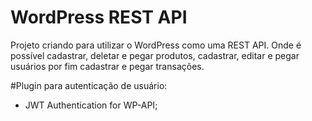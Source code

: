 # WordPress REST API

Projeto criando para utilizar o WordPress como uma REST API. Onde é possível cadastrar, deletar e pegar produtos, cadastrar, editar e pegar usuários por fim cadastrar e pegar transações.

#Plugin para autenticação de usuário:

- JWT Authentication for WP-API;
